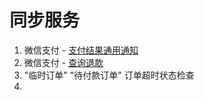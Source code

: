 # 同步服务
1. 微信支付 - [支付结果通用通知]
2. 微信支付 - [查询退款]
3. "临时订单" "待付款订单" 订单超时状态检查
4. 

[支付结果通用通知]: <https://pay.weixin.qq.com/wiki/doc/api/jsapi.php?chapter=9_7>
[查询退款]: <https://pay.weixin.qq.com/wiki/doc/api/jsapi.php?chapter=9_5>
